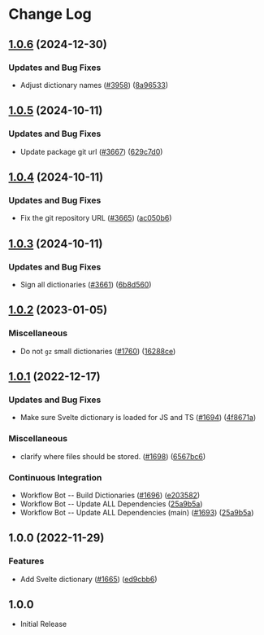 # Change Log

## [1.0.6](https://github.com/khulnasoft/codetypo-dicts/compare/@codetypo/dict-svelte@1.0.5...@codetypo/dict-svelte@1.0.6) (2024-12-30)


### Updates and Bug Fixes

* Adjust dictionary names ([#3958](https://github.com/khulnasoft/codetypo-dicts/issues/3958)) ([8a96533](https://github.com/khulnasoft/codetypo-dicts/commit/8a96533bec21280103740868b81559437c413501))

## [1.0.5](https://github.com/khulnasoft/codetypo-dicts/compare/@codetypo/dict-svelte@1.0.4...@codetypo/dict-svelte@1.0.5) (2024-10-11)


### Updates and Bug Fixes

* Update package git url ([#3667](https://github.com/khulnasoft/codetypo-dicts/issues/3667)) ([629c7d0](https://github.com/khulnasoft/codetypo-dicts/commit/629c7d0a5e1bacad1d3874b1f8372edc3494ef97))

## [1.0.4](https://github.com/khulnasoft/codetypo-dicts/compare/@codetypo/dict-svelte@1.0.3...@codetypo/dict-svelte@1.0.4) (2024-10-11)


### Updates and Bug Fixes

* Fix the git repository URL ([#3665](https://github.com/khulnasoft/codetypo-dicts/issues/3665)) ([ac050b6](https://github.com/khulnasoft/codetypo-dicts/commit/ac050b697d57820109995e92fac5ccc32ced1723))

## [1.0.3](https://github.com/khulnasoft/codetypo-dicts/compare/@codetypo/dict-svelte@1.0.2...@codetypo/dict-svelte@1.0.3) (2024-10-11)


### Updates and Bug Fixes

* Sign all dictionaries ([#3661](https://github.com/khulnasoft/codetypo-dicts/issues/3661)) ([6b8d560](https://github.com/khulnasoft/codetypo-dicts/commit/6b8d560cf51a593458ce42bca415859f872cfc97))

## [1.0.2](https://github.com/khulnasoft/codetypo-dicts/compare/@codetypo/dict-svelte@1.0.1...@codetypo/dict-svelte@1.0.2) (2023-01-05)


### Miscellaneous

* Do not `gz` small dictionaries ([#1760](https://github.com/khulnasoft/codetypo-dicts/issues/1760)) ([16288ce](https://github.com/khulnasoft/codetypo-dicts/commit/16288ced75b3cc640558a983875ed2b2de2b5703))

## [1.0.1](https://github.com/khulnasoft/codetypo-dicts/compare/@codetypo/dict-svelte@1.0.0...@codetypo/dict-svelte@1.0.1) (2022-12-17)


### Updates and Bug Fixes

* Make sure Svelte dictionary is loaded for JS and TS ([#1694](https://github.com/khulnasoft/codetypo-dicts/issues/1694)) ([4f8671a](https://github.com/khulnasoft/codetypo-dicts/commit/4f8671a2749866773fb0d60ee6a179bd9d707312))


### Miscellaneous

* clarify where files should be stored. ([#1698](https://github.com/khulnasoft/codetypo-dicts/issues/1698)) ([6567bc6](https://github.com/khulnasoft/codetypo-dicts/commit/6567bc62130404cb32945bdcc3bf07316c839396))


### Continuous Integration

* Workflow Bot -- Build Dictionaries ([#1696](https://github.com/khulnasoft/codetypo-dicts/issues/1696)) ([e203582](https://github.com/khulnasoft/codetypo-dicts/commit/e203582b4c54332f0e7f220e4af1a18288fc695f))
* Workflow Bot -- Update ALL Dependencies ([25a9b5a](https://github.com/khulnasoft/codetypo-dicts/commit/25a9b5a4bf0337494d3b674acd5afd65930277c0))
* Workflow Bot -- Update ALL Dependencies (main) ([#1693](https://github.com/khulnasoft/codetypo-dicts/issues/1693)) ([25a9b5a](https://github.com/khulnasoft/codetypo-dicts/commit/25a9b5a4bf0337494d3b674acd5afd65930277c0))

## 1.0.0 (2022-11-29)


### Features

* Add Svelte dictionary ([#1665](https://github.com/khulnasoft/codetypo-dicts/issues/1665)) ([ed9cbb6](https://github.com/khulnasoft/codetypo-dicts/commit/ed9cbb6bbd07795bd66c82ebe2c1c45e61d53775))

## 1.0.0

- Initial Release
